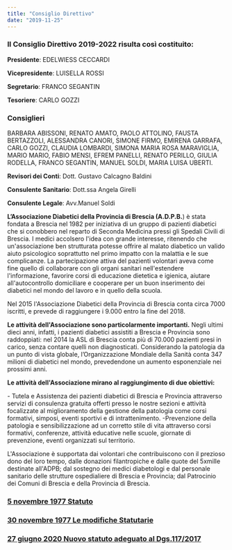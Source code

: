 ```yaml
---
title: "Consiglio Direttivo"
date: "2019-11-25"
---
```



### **Il Consiglio Direttivo 2019-2022 risulta così costituito:**

**Presidente**: EDELWIESS CECCARDI

**Vicepresidente**: LUISELLA ROSSI

**Segretario**: FRANCO SEGANTIN

**Tesoriere**: CARLO GOZZI

### **Consiglieri**

BARBARA ABISSONI, RENATO AMATO, PAOLO ATTOLINO, FAUSTA BERTAZZOLI, ALESSANDRA CANORI, SIMONE FIRMO, EMIRENA GARRAFA, CARLO GOZZI, CLAUDIA LOMBARDI, SIMONA MARIA ROSA MARAVIGLIA, MARIO MARIO, FABIO MENSI, EFREM PANELLI, RENATO PERILLO, GIULIA RODELLA, FRANCO SEGANTIN, MANUEL SOLDI, MARIA LUISA UBERTI.


**Revisori dei Conti**: Dott. Gustavo Calcagno Baldini

**Consulente Sanitario**: Dott.ssa Angela Girelli

**Consulente Legale**: Avv.Manuel Soldi

**L’Associazione Diabetici della Provincia di Brescia (A.D.P.B.**) è stata fondata a Brescia nel 1982 per iniziativa di un gruppo di pazienti diabetici che si conobbero nel reparto di Seconda Medicina pressi gli Spedali Civili di Brescia. I medici accolsero l'idea con grande interesse, ritenendo che un'associazione ben strutturata potesse offrire al malato diabetico un valido aiuto psicologico soprattutto nel primo impatto con la malattia e le sue complicanze. La partecipazione attiva del pazienti volontari aveva come fine quello di collaborare con gli organi sanitari nell'estendere l'informazione, favorire corsi di educazione dietetica e igienica, aiutare all'autocontrollo domiciliare e cooperare per un buon inserimento dei diabetici nel mondo del lavoro e in quello della scuola.

Nel 2015 l'Associazione Diabetici della Provincia di Brescia conta circa 7000 iscritti, e prevede di raggiungere i 9.000 entro la fine del 2018.

**Le attività dell'Associazione sono particolarmente importanti.** Negli ultimi dieci anni, infatti, i pazienti diabetici assistiti a Brescia e Provincia sono raddoppiati: nel 2014 la ASL di Brescia conta più di 70.000 pazienti presi in carico, senza contare quelli non diagnosticati. Considerando la patologia da un punto di vista globale, l’Organizzazione Mondiale della Sanità conta 347 milioni di diabetici nel mondo, prevedendone un aumento esponenziale nei prossimi anni.

**Le attività dell'Associazione mirano al raggiungimento di due obiettivi:**

\- Tutela e Assistenza dei pazienti diabetici di Brescia e Provincia attraverso servizi di consulenza gratuita offerti presso le nostre sezioni e attività focalizzate al miglioramento della gestione della patologia come corsi formativi, simposi, eventi sportivi e di intrattenimento. -Prevenzione della patologia e sensibilizzazione ad un corretto stile di vita attraverso corsi formativi, conferenze, attività educative nelle scuole, giornate di prevenzione, eventi organizzati sul territorio.

L'Associazione è supportata dai volontari che contribuiscono con il prezioso dono del loro tempo, dalle donazioni filantropiche e dalle quote del 5xmille destinate all'ADPB; dal sostegno dei medici diabetologi e dal personale sanitario delle strutture ospedialiere di Brescia e Provincia; dal Patrocinio dei Comuni di Brescia e della Provincia di Brescia.

### [5 novembre 1977 Statuto](http://198.211.122.197/diabetwp/wordpress/wp-content/uploads/2019/11/statuto.pdf)

### [30 novembre 1977 Le modifiche Statutarie](http://198.211.122.197/diabetwp/wordpress/wp-content/uploads/2019/11/modifiche-statutarie.pdf)

### [27 giugno 2020 Nuovo statuto adeguato al Dgs.117/2017](http://www.associazionediabeticibrescia.it/wp-content/uploads/2020/11/ATTO-signed.pdf)
